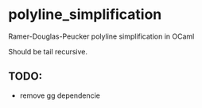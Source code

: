 # polyline_simplification

Ramer-Douglas-Peucker polyline simplification in OCaml

Should be tail recursive.


## TODO:
* remove gg dependencie
